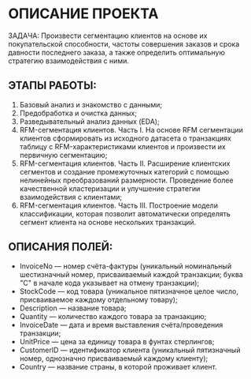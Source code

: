 # ОПИСАНИЕ ПРОЕКТА

ЗАДАЧА: Произвести сегментацию клиентов на основе их покупательской способности, частоты совершения заказов и срока давности последнего заказа, а также определить оптимальную стратегию взаимодействия с ними.

## ЭТАПЫ РАБОТЫ:

1. Базовый анализ и знакомство с данными;
2. Предобработка и очистка данных;
3. Разведывательный анализ данных (EDA);
4. RFM-сегментация клиентов. Часть I. На основе RFM сегментации клиентов сформировать из исходного датасета о транзакциях таблицу с RFM-характеристиками клиентов и произвести их первичную сегментацию;
5. RFM-сегментация клиентов. Часть II. Расширение клиентских сегментов и создание промежуточных категорий с помощью нелинейных преобразований размерности. Проведение более качественной кластеризации и улучшение стратегии взаимодействия с клиентами;
6. RFM-сегментация клиентов. Часть III. Построение модели классификации, которая позволит автоматически определять сегмент клиента на основе нескольких транзакций.

## ОПИСАНИЯ ПОЛЕЙ:

* InvoiceNo — номер счёта-фактуры (уникальный номинальный шестизначный номер, присваиваемый каждой транзакции; буква "C" в начале кода указывает на отмену транзакции);
* StockCode — код товара (уникальное пятизначное целое число, присваиваемое каждому отдельному товару);
* Description — название товара;
* Quantity — количество каждого товара за транзакцию;
* InvoiceDate — дата и время выставления счёта/проведения транзакции;
* UnitPrice — цена за единицу товара в фунтах стерлингов;
* CustomerID — идентификатор клиента (уникальный пятизначный номер, однозначно присваиваемый каждому клиенту);
* Country — название страны, в которой проживает клиент.